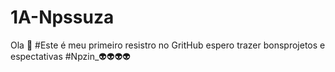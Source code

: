# 1A-Npssuza
Ola 👋
#Este é meu primeiro resistro no GritHub espero trazer bonsprojetos e espectativas
#Npzin_👽👽👽👽
